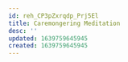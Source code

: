 ```yaml
---
id: reh_CP3pZxrqdp_Prj5El
title: Caremongering Meditation
desc: ''
updated: 1639759645945
created: 1639759645945
---
```


